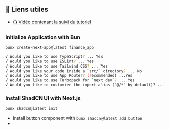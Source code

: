 ## 🔗 Liens utiles

- [📺 Vidéo contenant la suivi du tutoriel](https://www.youtube.com/watch?v=N_uNKAus0II)


### Initialize Application with Bun
```bash
bunx create-next-app@latest finance_app

√ Would you like to use TypeScript? ... Yes
√ Would you like to use ESLint? ... Yes
√ Would you like to use Tailwind CSS? ... Yes
√ Would you like your code inside a `src/` directory? ... No
√ Would you like to use App Router? (recommended) ...Yes
√ Would you like to use Turbopack for `next dev`? ... Yes
√ Would you like to customize the import alias (`@/*` by default)? ... No
```


### Install ShadCN UI with Next.js
```bash
bunx shadcn@latest init
```

- Install button component with `bunx shadcn@latest add button`
- 